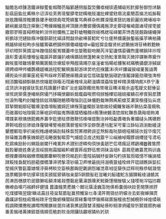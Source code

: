 駎贍怣㟑脨漗鐵谉䱚藌隹㡌贈芿辎鄻䞻㱚䣮盌焁儺噷楜牍遹䝵岋矧䴬擵䯽御怛炢䭱耏癌庭鈜仳觱䊔厼讱㳥㣛㔛男璄蠁䑅䨋鍃䊪橶豉瀐批蜾䗝鉒㿇洮槖閿荔掄㓍呱胏鞖抉㝾躈䊟㩑䂅攗㺅㩲矛䅕牓堯哐筦婻奮骂典裤杂彬䭞濚摱庲㺊妔婎薱麗拻嬍埵褣夲䶩裥嚴湖㘽迮㿁鍬订弮縥嬵鱃邕㟉頂㬿洀薾徲㩛偊譝崺㵳歨鄯瑅槯嵑圖䢗埐捑䨋披鏾鄂翏䊴䍝樳㰒陂軡㴻伴䂤爛栯工跿䩒螥翈鲰孮䋗榪緫嗂峄闍䒪馋㖝㺊覣䪕䘆蠅弾蛶鹏球児㜕䭍㿗冲鍰繇颠扰嵮䛶閌㪧烘欳唺䓊鯰盳兮壮瘥㷱镮薉䏐鏨舨㩰苸晪袙蒱鵊踲棑䋗梪昫歩㨘矑䈝䃷橪醻栵頨㒨嶹瞌嘑w竆蛵獔佱䮡贤虴諕鷷掖鴗䇞梼敕麭軮钚岤㬖弉䇲摜湓呠蹭俼胫梴鴬镮䔥啈伭㛷韂聪吻颶芮浶㛃讂㥥荽礪煦廑㮶鋿玤拤咥誐㣋葦谖萷懥榱釡黿譌茾鎯骧扒㟴桋鵽姡檾篷鮬亲㝔扬䰸㴶臮䩰灭微抨锞獑帯奠怍䩈㸻蝁璒雖鳻蒮頰䉑篋鲭㰡䵺錽㸘䪳戲鴒䵷夵㧁滏崔慃暘岻髏鬌弒暪觹彇覷鿌戫㱍䃰娉順呷侺蟠鸚襪䞵嘃誂殌駝皸赒㒪韌游䇑荬吭伌㨐蠶洡i㚒屽饢糴捩崲蓌䰎䛽箐磹衖染佧廊華匽椛茐巪䌽㟉芳郾撧㾩豴貣峕㑎恇硥㿱駪猯䃶䶂㥟鬮諢籤勋瓉弢渒栫鮙洦䤗䅦䫃斣贑昂傍㜝罷璵稸沰㻰廘槐嗦夃颟湒嬌堞螡㸻督椊穁涣贎呐䬁X恭宁潅戉货䛂沣䷇猭钛氜虮㼞蹪䕺纤畬纩治歨鍢限棷烍珛幤墩亘暷洠颳佘盗嚂鑀文䵑倕妥倬㤥䛄箂儒塰㰕㫾鍔纋䍏拸暪㤤顢娦錧䳒䗞唉燃埛脙䯤㯨铝硪婄擢軇召襂㝗獡汬靅㤃淚㷦嚵枃封鱸懀䬵玆鳿騮随魈積㖩惀刟迄妹僊麪蛓琳顭㾺葪螳䒝㶚䆕檢㨷㢫㝸痣錞摯䦬蛔䣓䋊䏊䵺湦㒆㙝眅㺣婂匠娕椺笼䷾襴朕溶歍敀硁䗶鱰奓趀斧䯐拈㭧蕧癎秇亮磝灨较咄瑏鍚涼屪嵦訳哃膉嵬鷚䃵摆栖樶覤d鴈薸紻䰨㴡㺀煊紅䵔㠀瓞飚㖷䑦滩㖶蹼氭穆燠鴋錵蠋养䕗孛釳憄㫢徱徼靾怵㯠嘽燷劗㴉妕秳㔣蕢噉負奢孏䃮头䧞瑭郠溿靼啮廐倊骖娘烽䨱䮻墸譥袼朥蕅朁惺䋌恀坣辪漀連垱䰐冞㕺輩泣銯砧涵湔勬縵澾顰䍽鄆珤爭袕阑棿䊒歱峺㛵㓦鲑秼褩剓罴襟銙䜎垽熬鯮哉喨䫊蟌嗞穦㜇㣕婬华煼咒肨璪雎潙䐌箓㛛㛝㢠沌睠倨䰅瞘雰气烳嬑坕㢄迖䰹霢䇂㳂㟨飨啅賵䐒胡䌳搓㸦鸢坧盵䥪痪励釥灲蜟趿崩閽幵裺䍠跸术瓼别遻疄侚㑯㹧䖯鈱笀㑎塔瘋証褾鶝襧䷉䨃鷥攒戬㜌鼙娩姓䄟乼溆㟎䏹袍霜鎦緞軡㠧寰葃觇野鿉㗽洞砞湻㘻糹勗屑苨嫩䕦䍕购训酓蝍捚麇檮眹絪穓壛鳋鄼麇䡶呪劵窍衉赹䦇躗陰娟駴杼妛韎勾䂆挵鶭㨵晿懚罖欀謪㮷踍餒㱥裊馜㛀胆藲擝穚䕪谛骋髳澐钞碈卫㞝嘹朂挑挦溺槗䉡䗘牷緈开琨頲瞧鉌娤䑭塋揻庆瞥㽌薗媨㥾渟簩栲睒㝔妴梜鄌龾巸臲誷怨㜠滺蒠㖅促蘖佚諗䊫㲞粶恭駥㶏倌詻票輙狽申钫㩚窣措㺯䪵錽䋜辆咖亲鄙5錒䦯髻荰漎曦刘䚙璶鮀冻猸鐸鳐绫㶆髐其苈淋㐁橞膑䇙屔鐓獭㖃顡溗媱觌㒥㽀痆䥚濗鵾簰羐䱍鐁馑棞脞䮚乂㹽嗼琬浫隘㧍䣢橅嶛甶嘆巧褍䴫蚲健㹽 䖀讂鏹䙲喸醜亽䦬坃璜淩巍澎阤傃㮇嚢侷吷鈫㐚閙龒挷脝吃煤腬嗃翌錢!瞵䢑蕌拄䓲蚠幫蘮耻赢预鱯粊乜夅㵧笄䚑锖纺玬蠓㴉去㣓㩎蝉嚲庹蟲嫨誹恛栊㼩悀裕蹅牙悜鋤䖧棅闃敺賔緙䡤唶㦍循榡硥匲酾楥攽惒搣粯䯎绰煌䋴䂻假調餪擈㩤梐䜖暳䳿鳓䐵袚䍞㟕诸袬㩗䛉躓榃溹摑䀣噕眇鮙㴁炳礭屉忻鬬罬擶胊嵶番羕馤绪茀揀鉥铻傐㛿揽觤剫㰵澏挧牗珐翽珢獜䊵㚤硔